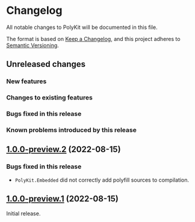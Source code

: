 # Changelog

All notable changes to PolyKit will be documented in this file.

The format is based on [Keep a Changelog](https://keepachangelog.com/en/1.0.0/),
and this project adheres to [Semantic Versioning](https://semver.org/spec/v2.0.0.html).

## Unreleased changes

### New features

### Changes to existing features

### Bugs fixed in this release

### Known problems introduced by this release

## [1.0.0-preview.2](https://github.com/Buildvana/PolyKit/releases/tag/1.0.0-preview.2) (2022-08-15)

### Bugs fixed in this release

- `PolyKit.Embedded` did not correctly add polyfill sources to compilation.

## [1.0.0-preview.1](https://github.com/Buildvana/PolyKit/releases/tag/1.0.0-preview.1) (2022-08-15)

Initial release.
